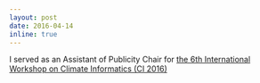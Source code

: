 ```yaml
---
layout: post
date: 2016-04-14
inline: true
---
```

I served as an Assistant of Publicity Chair for [the 6th International Workshop on Climate Informatics (CI 2016)](https://www2.cisl.ucar.edu/events/workshops/ci2016?utm_source=researchbib)